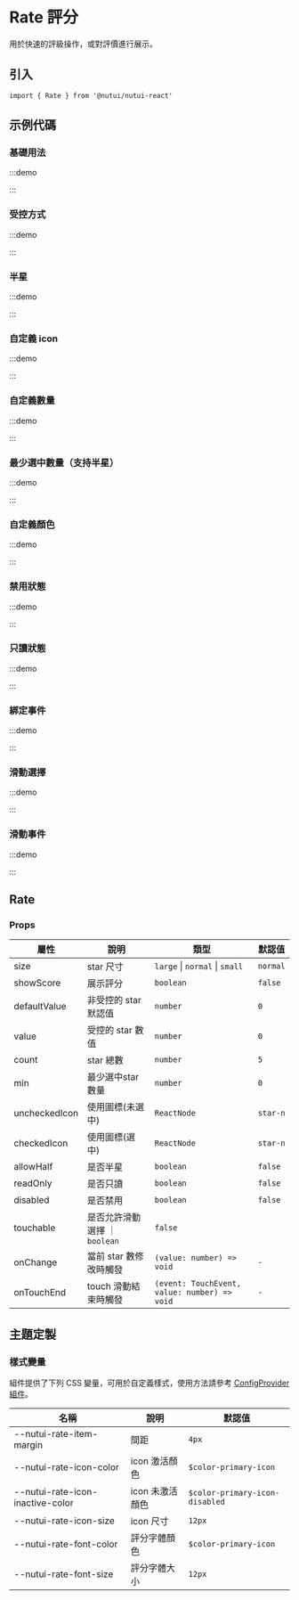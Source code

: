 # Rate 評分

用於快速的評級操作，或對評價進行展示。

## 引入

```tsx
import { Rate } from '@nutui/nutui-react'
```

## 示例代碼

### 基礎用法

:::demo

<CodeBlock src='h5/demo1.tsx'></CodeBlock>

:::

### 受控方式

:::demo

<CodeBlock src='h5/demo2.tsx'></CodeBlock>

:::

### 半星

:::demo

<CodeBlock src='h5/demo3.tsx'></CodeBlock>

:::

### 自定義 icon

:::demo

<CodeBlock src='h5/demo4.tsx'></CodeBlock>

:::

### 自定義數量

:::demo

<CodeBlock src='h5/demo5.tsx'></CodeBlock>

:::

### 最少選中數量（支持半星）

:::demo

<CodeBlock src='h5/demo6.tsx'></CodeBlock>

:::

### 自定義顏色

:::demo

<CodeBlock src='h5/demo7.tsx'></CodeBlock>

:::

### 禁用狀態

:::demo

<CodeBlock src='h5/demo8.tsx'></CodeBlock>

:::

### 只讀狀態

:::demo

<CodeBlock src='h5/demo9.tsx'></CodeBlock>

:::

### 綁定事件

:::demo

<CodeBlock src='h5/demo10.tsx'></CodeBlock>

:::

### 滑動選擇

:::demo

<CodeBlock src='h5/demo11.tsx'></CodeBlock>

:::

### 滑動事件

:::demo

<CodeBlock src='h5/demo12.tsx'></CodeBlock>

:::

## Rate

### Props

| 屬性 | 說明 | 類型 | 默認值 |
| --- | --- | --- | --- |
| size | star 尺寸 | `large` \| `normal` \| `small` | `normal` |
| showScore | 展示評分 | `boolean` | `false` |
| defaultValue | 非受控的 star 默認值 | `number` | `0` |
| value | 受控的 star 數值 | `number` | `0` |
| count | star 總數 | `number` | `5` |
| min | 最少選中star數量 | `number` | `0` |
| uncheckedIcon | 使用圖標(未選中) | `ReactNode` | `star-n` |
| checkedIcon | 使用圖標(選中) | `ReactNode` | `star-n` |
| allowHalf | 是否半星 | `boolean` | `false` |
| readOnly | 是否只讀 | `boolean` | `false` |
| disabled | 是否禁用 | `boolean` | `false` |
| touchable | 是否允許滑動選擇 ｜ `boolean` | `false` |
| onChange | 當前 star 數修改時觸發 | `(value: number) => void` | `-` |
| onTouchEnd | touch 滑動結束時觸發 | `(event: TouchEvent, value: number) => void` | `-` |

## 主題定製

### 樣式變量

組件提供了下列 CSS 變量，可用於自定義樣式，使用方法請參考 [ConfigProvider 組件](#/zh-CN/component/configprovider)。

| 名稱 | 說明 | 默認值 |
| --- | --- | --- |
| \--nutui-rate-item-margin | 間距 | `4px` |
| \--nutui-rate-icon-color | icon 激活顏色 | `$color-primary-icon` |
| \--nutui-rate-icon-inactive-color | icon 未激活顏色 | `$color-primary-icon-disabled` |
| \--nutui-rate-icon-size | icon 尺寸 | `12px` |
| \--nutui-rate-font-color | 評分字體顏色 | `$color-primary-icon` |
| \--nutui-rate-font-size | 評分字體大小 | `12px` |
